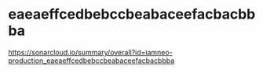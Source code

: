 # eaeaeffcedbebccbeabaceefacbacbbba
https://sonarcloud.io/summary/overall?id=iamneo-production_eaeaeffcedbebccbeabaceefacbacbbba
